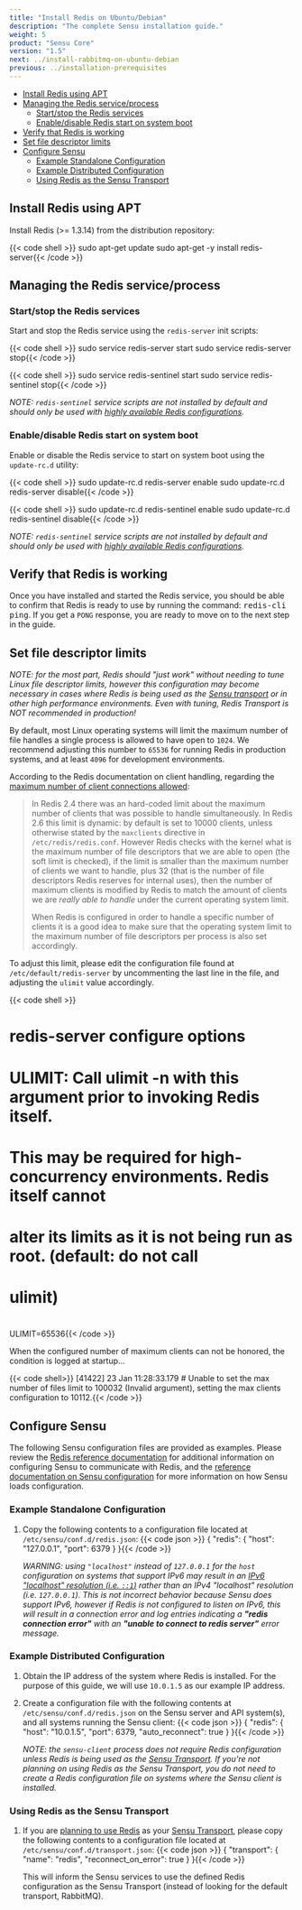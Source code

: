 ```yaml
---
title: "Install Redis on Ubuntu/Debian"
description: "The complete Sensu installation guide."
weight: 5
product: "Sensu Core"
version: "1.5"
next: ../install-rabbitmq-on-ubuntu-debian
previous: ../installation-prerequisites
---
```


- [Install Redis using APT](#install-redis-using-apt)
- [Managing the Redis service/process](#manage-the-redis-service-process)
  - [Start/stop the Redis services](#startstop-the-redis-services)
  - [Enable/disable Redis start on system boot](#enabledisable-redis-start-on-system-boot)
- [Verify that Redis is working](#verify-that-redis-is-working)
- [Set file descriptor limits](#set-file-descriptor-limits)
- [Configure Sensu](#configure-sensu)
  - [Example Standalone Configuration](#example-standalone-configuration)
  - [Example Distributed Configuration](#example-distributed-configuration)
  - [Using Redis as the Sensu Transport](#using-redis-as-the-sensu-transport)

## Install Redis using APT

Install Redis (>= 1.3.14) from the distribution repository:

{{< code shell >}}
sudo apt-get update
sudo apt-get -y install redis-server{{< /code >}}

## Managing the Redis service/process

### Start/stop the Redis services

Start and stop the Redis service using the `redis-server` init scripts:

{{< code shell >}}
sudo service redis-server start
sudo service redis-server stop{{< /code >}}

{{< code shell >}}
sudo service redis-sentinel start
sudo service redis-sentinel stop{{< /code >}}

_NOTE: `redis-sentinel` service scripts are not installed by default and should
only be used with [highly available Redis configurations][7]._

### Enable/disable Redis start on system boot

Enable or disable the Redis service to start on system boot using the
`update-rc.d` utility:

{{< code shell >}}
sudo update-rc.d redis-server enable
sudo update-rc.d redis-server disable{{< /code >}}

{{< code shell >}}
sudo update-rc.d redis-sentinel enable
sudo update-rc.d redis-sentinel disable{{< /code >}}

_NOTE: `redis-sentinel` service scripts are not installed by default and should
only be used with [highly available Redis configurations][7]._

## Verify that Redis is working

Once you have installed and started the Redis service, you should be able to
confirm that Redis is ready to use by running the command:  <kbd>redis-cli
ping</kbd>. If you get a `PONG` response, you are ready to move on to the next
step in the guide.

## Set file descriptor limits

_NOTE: for the most part, Redis should "just work" without needing to tune Linux
file descriptor limits, however this configuration may become necessary in cases
where Redis is being used as the [Sensu transport][3] or in other high
performance environments. Even with tuning, Redis Transport is NOT recommended in production!_

By default, most Linux operating systems will limit the maximum number of file
handles a single process is allowed to have open to `1024`. We recommend
adjusting this number to `65536` for running Redis in production systems, and at
least `4096` for development environments.

According to the Redis documentation on client handling, regarding the [maximum
number of client connections allowed][6]:

> In Redis 2.4 there was an hard-coded limit about the maximum number of clients
  that was possible to handle simultaneously. In Redis 2.6 this limit is
  dynamic: by default is set to 10000 clients, unless otherwise stated by the
  `maxclients` directive in `/etc/redis/redis.conf`. However Redis checks with
  the kernel what is the maximum number of file descriptors that we are able to
  open (the soft limit is checked), if the limit is smaller than the maximum
  number of clients we want to handle, plus 32 (that is the number of file
  descriptors Redis reserves for internal uses), then the number of maximum
  clients is modified by Redis to match the amount of clients we are _really
  able to handle_ under the current operating system limit.
>
> When Redis is configured in order to handle a specific number of clients it is
  a good idea to make sure that the operating system limit to the maximum number
  of file descriptors per process is also set accordingly.

To adjust this limit, please edit the configuration file found at
`/etc/default/redis-server` by uncommenting the last line in the file, and
adjusting the `ulimit` value accordingly.

{{< code shell >}}
# redis-server configure options
#
# ULIMIT: Call ulimit -n with this argument prior to invoking Redis itself.
# This may be required for high-concurrency environments. Redis itself cannot
# alter its limits as it is not being run as root. (default: do not call
# ulimit)
#
ULIMIT=65536{{< /code >}}

When the configured number of maximum clients can not be honored, the condition
is logged at startup...

{{< code shell>}}
[41422] 23 Jan 11:28:33.179 # Unable to set the max number of files limit to 100032 (Invalid argument), setting the max clients configuration to 10112.{{< /code >}}

## Configure Sensu

The following Sensu configuration files are provided as examples. Please review
the [Redis reference documentation][1] for additional information on configuring
Sensu to communicate with Redis, and the [reference documentation on Sensu
configuration][2] for more information on how Sensu loads configuration.

### Example Standalone Configuration

1. Copy the following contents to a configuration file located at
   `/etc/sensu/conf.d/redis.json`:
  {{< code json >}}
{
  "redis": {
    "host": "127.0.0.1",
    "port": 6379
  }
}{{< /code >}}

   _WARNING: using `"localhost"` instead of `127.0.0.1` for the `host`
   configuration on systems that support IPv6 may result in an [IPv6 "localhost"
   resolution (i.e. `::1`)][5] rather than an IPv4 "localhost" resolution (i.e.
   `127.0.0.1`). This is not incorrect behavior because Sensu does support IPv6,
   however if Redis is not configured to listen on IPv6, this will result in a
   connection error and log entries indicating a **"redis connection error"**
   with an **"unable to connect to redis server"** error message._

### Example Distributed Configuration

1. Obtain the IP address of the system where Redis is installed. For the purpose
   of this guide, we will use `10.0.1.5` as our example IP address.

2. Create a configuration file  with the following contents at
   `/etc/sensu/conf.d/redis.json` on the Sensu server and API system(s), and all
   systems running the Sensu client:
  {{< code json >}}
{
  "redis": {
    "host": "10.0.1.5",
    "port": 6379,
    "auto_reconnect": true
  }
}{{< /code >}}

   _NOTE: the `sensu-client` process does not require Redis configuration
   unless Redis is being used as the [Sensu Transport][3]. If you're not
   planning on using Redis as the Sensu Transport, you do not need to create a
   Redis configuration file on systems where the Sensu client is installed._

### Using Redis as the Sensu Transport

1. If you are [planning to use Redis][4] as your [Sensu Transport][3], please
   copy the following contents to a configuration file located at
   `/etc/sensu/conf.d/transport.json`:
  {{< code json >}}
{
  "transport": {
    "name": "redis",
    "reconnect_on_error": true
  }
}{{< /code >}}

   This will inform the Sensu services to use the defined Redis configuration as
   the Sensu Transport (instead of looking for the default transport, RabbitMQ).

[1]:  ../../reference/redis
[2]:  ../../reference/configuration
[3]:  ../../reference/transport
[4]:  ../installation-prerequisites#selecting-a-transport
[5]:  https://en.wikipedia.org/wiki/IPv6_address#Local_addresses
[6]:  http://redis.io/topics/clients#maximum-number-of-clients
[7]:  ../../reference/redis/#redis-high-availability-configuration
